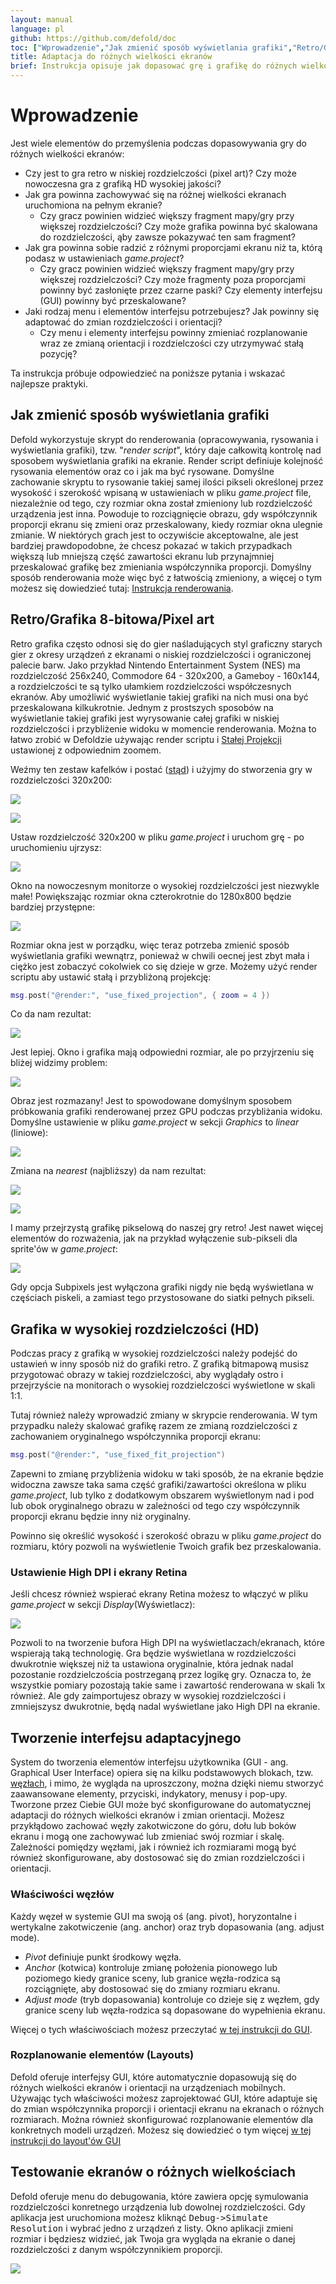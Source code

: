 ```yaml
---
layout: manual
language: pl
github: https://github.com/defold/doc
toc: ["Wprowadzenie","Jak zmienić sposób wyświetlania grafiki","Retro/Grafika 8-bitowa/Pixel art","Grafika w wysokiej rozdzielczości (HD)","Ustawienie High DPI i ekrany Retina","Tworzenie interfejsu adaptacyjnego","Właściwości węzłów","Rozplanowanie elementów (Layouts)","Testowanie ekranów o różnych wielkościach"]
title: Adaptacja do różnych wielkości ekranów
brief: Instrukcja opisuje jak dopasować grę i grafikę do różnych wielkości ekranów.
---
```


# Wprowadzenie

Jest wiele elementów do przemyślenia podczas dopasowywania gry do różnych wielkości ekranów:

* Czy jest to gra retro w niskiej rozdzielczości (pixel art)? Czy może nowoczesna gra z grafiką HD wysokiej jakości?
* Jak gra powinna zachowywać się na różnej wielkości ekranach uruchomiona na pełnym ekranie?
  * Czy gracz powinien widzieć większy fragment mapy/gry przy większej rozdzielczości? Czy może grafika powinna być skalowana do rozdzielczości, ąby zawsze pokazywać ten sam fragment?
* Jak gra powinna sobie radzić z różnymi proporcjami ekranu niż ta, którą podasz w ustawieniach *game.project*?
  * Czy gracz powinien widzieć większy fragment mapy/gry przy większej rozdzielczości? Czy może fragmenty poza proporcjami powinny być zasłonięte przez czarne paski? Czy elementy interfejsu (GUI) powinny być przeskalowane?
* Jaki rodzaj menu i elementów interfejsu potrzebujesz? Jak powinny się adaptować do zmian rozdzielczości i orientacji?
  * Czy menu i elementy interfejsu powinny zmieniać rozplanowanie wraz ze zmianą orientacji i rozdzielczości czy utrzymywać stałą pozycję?

Ta instrukcja próbuje odpowiedzieć na poniższe pytania i wskazać najlepsze praktyki.


## Jak zmienić sposób wyświetlania grafiki

Defold wykorzystuje skrypt do renderowania (opracowywania, rysowania i wyświetlania grafiki), tzw. "*render script*", który daje całkowitą kontrolę nad sposobem wyświetlania grafiki na ekranie. Render script definiuje kolejność rysowania elementów oraz co i jak ma być rysowane. Domyślne zachowanie skryptu to rysowanie takiej samej ilości pikseli określonej przez wysokość i szerokość wpisaną w ustawieniach w pliku *game.project* file, niezależnie od tego, czy rozmiar okna został zmieniony lub rozdzielczość urządzenia jest inna. Powoduje to rozciągnięcie obrazu, gdy współczynnik proporcji ekranu się zmieni oraz przeskalowany, kiedy rozmiar okna ulegnie zmianie. W niektórych grach jest to oczywiście akceptowalne, ale  jest bardziej prawdopodobne, że chcesz pokazać w takich przypadkach większą lub mniejszą część zawartości ekranu lub przynajmniej przeskalować grafikę bez zmieniania współczynnika proporcji. Domyślny sposób renderowania może więc być z łatwością zmieniony, a więcej o tym możesz się dowiedzieć tutaj: [Instrukcja renderowania](https://www.defold.com/manuals/render/#default-view-projection).


## Retro/Grafika 8-bitowa/Pixel art

Retro grafika często odnosi się do gier naśladujących styl graficzny starych gier z okresy urządzeń z ekranami o niskiej rozdzielczości i ograniczonej palecie barw. Jako przykład Nintendo Entertainment System (NES) ma rozdzielczość 256x240, Commodore 64 - 320x200, a Gameboy - 160x144, a rozdzielczości te są tylko ułamkiem rozdzielczości współczesnych ekranów. Aby umożliwić wyświetlanie takiej grafiki na nich musi ona być przeskalowana kilkukrotnie. Jednym z prostszych sposobów na wyświetlanie takiej grafiki jest wyrysowanie całej grafiki w niskiej rozdzielczości i przybliżenie widoku w momencie renderowania. Można to łatwo zrobić w Defoldzie używając render scriptu i [Stałej Projekcji](/manuals/render/#fixed-projection) ustawionej z odpowiednim zoomem.

Weźmy ten zestaw kafelków i postać ([stąd](https://ansimuz.itch.io/grotto-escape-game-art-pack)) i użyjmy do stworzenia gry w rozdzielczości 320x200:

![](/manuals/images/screen_size/retro-player.png)

![](/manuals/images/screen_size/retro-tiles.png)

Ustaw rozdzielczość 320x200 w pliku *game.project* i uruchom grę - po uruchomieniu ujrzysz:

![](/manuals/images/screen_size/retro-original_320x200.png)

Okno na nowoczesnym monitorze o wysokiej rozdzielczości jest niezwykle małe! Powiększając rozmiar okna czterokrotnie do 1280x800 będzie bardziej przystępne:

![](/manuals/images/screen_size/retro-original_1280x800.png)

Rozmiar okna jest w porządku, więc teraz potrzeba zmienić sposób wyświetlania grafiki wewnątrz, ponieważ w chwili oecnej jest zbyt mała i ciężko jest zobaczyć cokolwiek co się dzieje w grze. Możemy użyć render scriptu aby ustawić stałą i przybliżoną projekcję:

```Lua
msg.post("@render:", "use_fixed_projection", { zoom = 4 })
```

Co da nam rezultat:

![](/manuals/images/screen_size/retro-zoomed_1280x800.png)

Jest lepiej. Okno i grafika mają odpowiedni rozmiar, ale po przyjrzeniu się bliżej widzimy problem:

![](/manuals/images/screen_size/retro-zoomed_linear.png)

Obraz jest rozmazany! Jest to spowodowane domyślnym sposobem próbkowania grafiki renderowanej przez GPU podczas przybliżania widoku. Domyślne ustawienie w pliku *game.project* w sekcji *Graphics* to *linear* (liniowe):

![](/manuals/images/screen_size/retro-settings_linear.png)

Zmiana na *nearest* (najbliższy) da nam rezultat:

![](/manuals/images/screen_size/retro-settings_nearest.png)

![](/manuals/images/screen_size/retro-zoomed_nearest.png)

I mamy przejrzystą grafikę pikselową do naszej gry retro! Jest nawet więcej elementów do rozważenia, jak na przykład wyłączenie sub-pikseli dla sprite'ów w *game.project*:

![](/manuals/images/screen_size/retro-subpixels.png)

Gdy opcja Subpixels jest wyłączona grafiki nigdy nie będą wyświetlana w częściach piskeli, a zamiast tego przystosowane do siatki pełnych pikseli.

## Grafika w wysokiej rozdzielczości (HD)

Podczas pracy z grafiką w wysokiej rozdzielczości należy podejść do ustawień w inny sposób niż do grafiki retro. Z grafiką bitmapową musisz przygotować obrazy w takiej rozdzielczości, aby wyglądały ostro i przejrzyście na monitorach o wysokiej rozdzielczości wyświetlone w skali 1:1.

Tutaj również należy wprowadzić zmiany w skrypcie renderowania. W tym przypadku należy skalować grafikę razem ze zmianą rozdzielczości z zachowaniem oryginalnego współczynnika proporcji ekranu:

```Lua
msg.post("@render:", "use_fixed_fit_projection")
```

Zapewni to zmianę przybliżenia widoku w taki sposób, że na ekranie będzie widoczna zawsze taka sama część grafiki/zawartości określona w pliku *game.project*, lub tylko z dodatkowym obszarem wyświetlonym nad i pod lub obok oryginalnego obrazu w zależności od tego czy współczynnik proporcji ekranu będzie inny niż oryginalny.

Powinno się określić wysokość i szerokość obrazu w pliku *game.project* do rozmiaru, który pozwoli na wyświetlenie Twoich grafik bez przeskalowania.

### Ustawienie High DPI i ekrany Retina

Jeśli chcesz również wspierać ekrany Retina możesz to włączyć w pliku *game.project* w sekcji *Display*(Wyświetlacz):

![](/manuals/images/screen_size/highdpi-enabled.png)

Pozwoli to na tworzenie bufora High DPI na wyświetlaczach/ekranach, które wspierają taką technologię. Gra będzie wyświetlana w rozdzielczości dwukrotnie większej niż ta ustawiona oryginalnie, która jednak nadal pozostanie rozdzielczościa postrzeganą przez logikę gry. Oznacza to, że wszystkie pomiary pozostają takie same i zawartość renderowana w skali 1x również. Ale gdy zaimportujesz obrazy w wysokiej rozdzielczości i zmniejszysz dwukrotnie, będą nadal wyświetlane jako High DPI na ekranie.


## Tworzenie interfejsu adaptacyjnego

System do tworzenia elementów interfejsu użytkownika (GUI - ang. Graphical User Interface) opiera się na kilku podstawowych blokach, tzw. [węzłach](/pl/manuals/gui/#node-types), i mimo, że wygląda na uproszczony, można dzięki niemu stworzyć zaawansowane elementy, przyciski, indykatory, menusy i pop-upy. Tworzone przez Ciebie GUI może być skonfigurowane do automatycznej adaptacji do różnych wielkości ekranów i zmian orientacji. Możesz przykłądowo zachować węzły zakotwiczone do góru, dołu lub boków ekranu i mogą one zachowywać lub zmieniać swój rozmiar i skalę. Zależności pomiędzy węzłami, jak i również ich rozmiarami mogą być również skonfigurowane, aby dostosować się do zmian rozdzielczości i orientacji.

### Właściwości węzłów

Każdy węzeł w systemie GUI ma swoją oś (ang. pivot), horyzontalne i wertykalne zakotwiczenie (ang. anchor) oraz tryb dopasowania (ang. adjust mode).

* *Pivot* definiuje punkt środkowy węzła.
* *Anchor* (kotwica) kontroluje zmianę położenia pionowego lub poziomego kiedy granice sceny, lub granice węzła-rodzica są rozciągnięte, aby dostosować się do zmiany rozmiaru ekranu.
* *Adjust mode* (tryb dopasowania) kontroluje co dzieje się z węzłem, gdy granice sceny lub węzła-rodzica są dopasowane do wypełnienia ekranu.

Więcej o tych właściwościach możesz przeczytać [w tej instrukcji do GUI](/pl/manuals/gui/#node-properties).

### Rozplanowanie elementów (Layouts)

Defold oferuje interfejsy GUI, które automatycznie dopasowują się do różnych wielkości ekranów i orientacji na urządzeniach mobilnych. Używając tych właściwości możesz zaprojektować GUI, które adaptuje się do zmian współczynnika proporcji i orientacji ekranu na ekranach o różnych rozmiarach. Można również skonfigurować rozplanowanie elementów dla konkretnych modeli urządzeń. Możesz się dowiedzieć o tym więcej [w tej instrukcji do layout'ów GUI](/pl/manuals/gui-layouts/)


## Testowanie ekranów o różnych wielkościach

Defold oferuje menu do debugowania, które zawiera opcję symulowania rozdzielczości konretnego urządzenia lub dowolnej rozdzielczości. Gdy aplikacja jest uruchomiona możesz kliknąć <kbd>Debug->Simulate Resolution</kbd> i wybrać jedno z urządzeń z listy. Okno aplikacji zmieni rozmiar i będziesz widzieć, jak Twoja gra wygląda na ekranie o danej rozdzielczości z danym współczynnikiem proporcji.

![](/manuals/images/screen_size/simulate-resolution.png)
